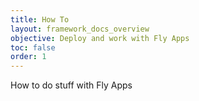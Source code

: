 ```yaml
---
title: How To
layout: framework_docs_overview
objective: Deploy and work with Fly Apps 
toc: false
order: 1
---
```


How to do stuff with Fly Apps
